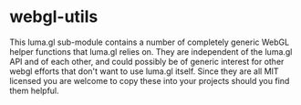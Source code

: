 # webgl-utils

This luma.gl sub-module contains a number of completely generic WebGL helper functions that luma.gl relies on. They are independent of the luma.gl API and of each other, and could possibly be of generic interest for other webgl efforts that don't want to use luma.gl itself. Since they are all MIT licensed you are welcome to copy these into your projects should you find them helpful.

